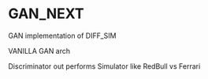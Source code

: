 # GAN_NEXT
GAN implementation of DIFF_SIM


VANILLA GAN arch

Discriminator out performs Simulator like RedBull vs Ferrari 




